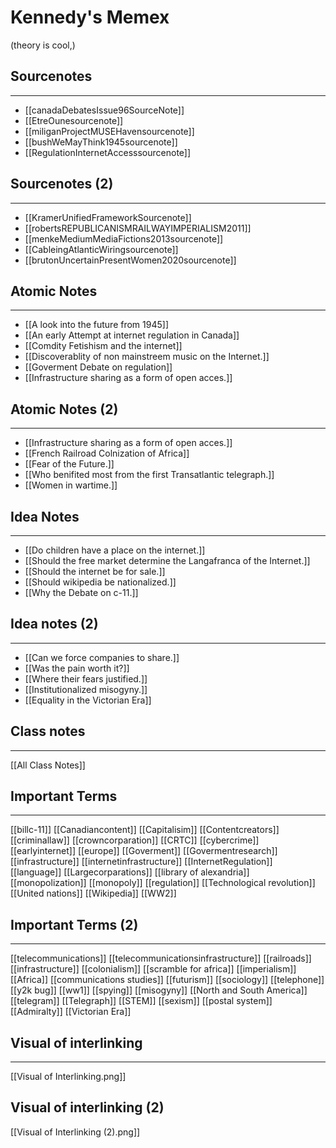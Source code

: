 # Kennedy's Memex
(theory is cool,)
## Sourcenotes
--- 
* [[canadaDebatesIssue96SourceNote]]
* [[EtreOunesourcenote]]
* [[miliganProjectMUSEHavensourcenote]]
* [[bushWeMayThink1945sourcenote]]
* [[RegulationInternetAccesssourcenote]]

## Sourcenotes (2)
---
*  [[KramerUnifiedFrameworkSourcenote]]
*  [[robertsREPUBLICANISMRAILWAYIMPERIALISM2011]]
*  [[menkeMediumMediaFictions2013sourcenote]]
* [[CableingAtlanticWiringsourcenote]]
* [[brutonUncertainPresentWomen2020sourcenote]]
## Atomic Notes 
---
* [[A look into the future from 1945]]
* [[An early Attempt at internet regulation in Canada]]
* [[Comdity Fetishism and the internet]]
* [[Discoverablity of non mainstreem music on the Internet.]]
* [[Goverment Debate on regulation]]
* [[Infrastructure sharing as a form of open acces.]]

## Atomic Notes (2)
---
* [[Infrastructure sharing as a form of open acces.]]
* [[French Railroad Colnization of Africa]]
* [[Fear of the Future.]]
* [[Who benifited most from the first Transatlantic telegraph.]]
* [[Women in wartime.]]

## Idea Notes
---
* [[Do children have a place on the internet.]]
* [[Should the free market determine the Langafranca of the Internet.]]
* [[Should the internet be for sale.]]
* [[Should wikipedia be nationalized.]]
* [[Why the Debate on c-11.]]

## Idea notes (2)
---
* [[Can we force companies to share.]]
* [[Was the pain worth it?]]
* [[Where their fears justified.]]
* [[Institutionalized misogyny.]]
* [[Equality in the Victorian Era]]


## Class notes 
---
[[All Class Notes]]

## Important Terms
--- 
[[billc-11]]
[[Canadiancontent]]
[[Capitalisim]]
[[Contentcreators]]
[[criminallaw]]
[[crowncorparation]]
[[CRTC]]
[[cybercrime]]
[[earlyinternet]]
[[europe]]
[[Goverment]]
[[Govermentresearch]]
[[infrastructure]]
[[internetinfrastructure]]
[[InternetRegulation]]
[[language]]
[[Largecorparations]]
[[library of alexandria]]
[[monopolization]]
[[monopoly]]
[[regulation]]
[[Technological revolution]]
[[United nations]]
[[Wikipedia]]
[[WW2]]

## Important Terms (2)
---
[[telecommunications]]
[[telecommunicationsinfrastructure]]
[[railroads]]
[[infrastructure]]
[[colonialism]]
[[scramble for africa]]
[[imperialism]]
[[Africa]]
[[communications studies]]
[[futurism]]
[[sociology]]
[[telephone]]
[[y2k bug]]
[[ww1]]
[[spying]]
[[misogyny]]
[[North and South America]]
[[telegram]]
[[Telegraph]]
[[STEM]]
[[sexism]]
[[postal system]]
[[Admiralty]]
[[Victorian Era]]

## Visual of interlinking 
---
[[Visual of Interlinking.png]]

## Visual of interlinking (2)

[[Visual of Interlinking (2).png]]

